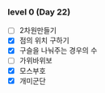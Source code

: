 ### level 0 (Day 22)

- [ ] 2차원만들기
- [x] 점의 위치 구하기
- [x] 구슬을 나눠주는 경우의 수
- [ ] 가위바위보
- [x] 모스부호
- [x] 개미군단
